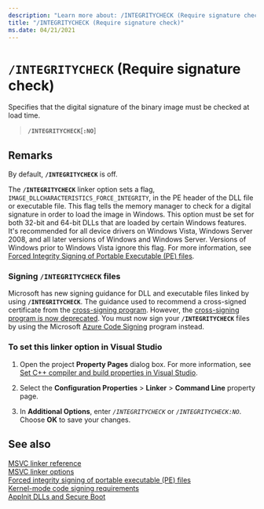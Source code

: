 ```yaml
---
description: "Learn more about: /INTEGRITYCHECK (Require signature check)"
title: "/INTEGRITYCHECK (Require signature check)"
ms.date: 04/21/2021
---
```

# `/INTEGRITYCHECK` (Require signature check)

Specifies that the digital signature of the binary image must be checked at load time.

> **`/INTEGRITYCHECK`**[**`:NO`**]

## Remarks

By default, **`/INTEGRITYCHECK`** is off.

The **`/INTEGRITYCHECK`** linker option sets a flag, `IMAGE_DLLCHARACTERISTICS_FORCE_INTEGRITY`, in the PE header of the DLL file or executable file. This flag tells the memory manager to check for a digital signature in order to load the image in Windows. This option must be set for both 32-bit and 64-bit DLLs that are loaded by certain Windows features. It's recommended for all device drivers on Windows Vista, Windows Server 2008, and all later versions of Windows and Windows Server. Versions of Windows prior to Windows Vista ignore this flag. For more information, see [Forced Integrity Signing of Portable Executable (PE) files](https://social.technet.microsoft.com/wiki/contents/articles/255.forced-integrity-signing-of-portable-executable-pe-files.aspx).

### Signing `/INTEGRITYCHECK` files

Microsoft has new signing guidance for DLL and executable files linked by using **`/INTEGRITYCHECK`**. The guidance used to recommend a cross-signed certificate from the [cross-signing program](/windows-hardware/drivers/install/cross-certificates-for-kernel-mode-code-signing). However, the [cross-signing program is now deprecated](/windows-hardware/drivers/install/deprecation-of-software-publisher-certificates-and-commercial-release-certificates). You must now sign your **`/INTEGRITYCHECK`** files by using the Microsoft [Azure Code Signing](https://techcommunity.microsoft.com/t5/security-compliance-and-identity/azure-code-signing-democratizing-trust-for-developers-and/ba-p/3604669) program instead.

### To set this linker option in Visual Studio

1. Open the project **Property Pages** dialog box. For more information, see [Set C++ compiler and build properties in Visual Studio](../working-with-project-properties.md).

1. Select the **Configuration Properties** > **Linker** > **Command Line** property page.

1. In **Additional Options**, enter *`/INTEGRITYCHECK`* or *`/INTEGRITYCHECK:NO`*. Choose **OK** to save your changes.

## See also

[MSVC linker reference](linking.md)<br/>
[MSVC linker options](linker-options.md)<br/>
[Forced integrity signing of portable executable (PE) files](https://social.technet.microsoft.com/wiki/contents/articles/255.forced-integrity-signing-of-portable-executable-pe-files.aspx)<br/>
[Kernel-mode code signing requirements](/windows-hardware/drivers/install/kernel-mode-code-signing-requirements--windows-vista-and-later-)<br/>
[AppInit DLLs and Secure Boot](/windows/win32/dlls/secure-boot-and-appinit-dlls)
